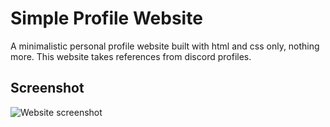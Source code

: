 # Simple Profile Website 
A minimalistic personal profile website built with html and css only, nothing more.
This website takes references from discord profiles.
## Screenshot
![Website screenshot](https://i.ibb.co.com/mtGxm0D/image.png)
